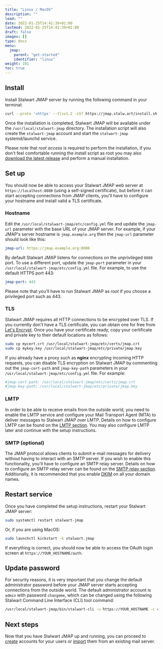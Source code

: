 ```yaml
---
title: "Linux / MacOS"
description: ""
lead: ""
date: 2022-01-25T14:41:39+01:00
lastmod: 2022-01-25T14:41:39+01:00
draft: false
images: []
type: docs
menu:
  jmap:
    parent: "get-started"
    identifier: "linux"
weight: 101
toc: true
---
```


## Install

Install Stalwart JMAP server by running the following command in your terminal:

```bash
curl --proto '=https' --tlsv1.2 -sSf https://jmap.stalw.art/install.sh | sudo sh
```

Once the installation is completed, Stalwart JMAP will be available under the ``/usr/local/stalwart-jmap``
directory. The installation script will also create the ``stalwart-jmap`` account and start the ``stalwart-jmap`` systemd/launchd service.

Please note that _root access_ is required to perform the installation, if you don't feel comfortable running the install script as root
you may also [download the latest release](https://github.com/stalwartlabs/jmap-server/releases) and
perform a manual installation.

## Set up

You should now be able to access your Stalwart JMAP web server at ``https://localhost:8080`` (using a self-signed certificate), but
before it can start accepting connections from JMAP clients, you'll have to configure your hostname and install valid a TLS certificate.

### Hostname

Edit the ``/usr/local/stalwart-jmap/etc/config.yml`` file and update the ``jmap-url`` parameter with the base URL of your JMAP server.
For example, if your JMAP's server hostname is ``jmap.example.org`` then the ``jmap-url`` parameter should look like this:

```yaml
jmap-url: https://jmap.example.org:8080
```

By default Stalwart JMAP listens for connections on the unprivileged ``8080`` port. To use a different port, update the ``jmap-port``
parameter in your ``/usr/local/stalwart-jmap/etc/config.yml`` file. For example, to use the default HTTPS port 443:

```yaml
jmap-port: 443
```

Please note that you'll have to run Stalwart JMAP as _root_ if you choose a privileged port such as 443.

### TLS

Stalwart JMAP requires all HTTP connections to be encrypted over TLS. If you currently don't have a TLS certificate, 
you can obtain one for free from [Let's Encrypt](https://letsencrypt.org/). 
Once you have your certificate ready, copy your certificate and private key to their default locations as follows:

```bash
sudo cp mycert.crt /usr/local/stalwart-jmap/etc/certs/jmap.crt
sudo cp mykey.key /usr/local/stalwart-jmap/etc/private/jmap.key
```

If you already have a proxy such as __nginx__ encrypting incoming HTTP requests, you can disable
TLS encryption on Stalwart JMAP by commenting out the ``jmap-cert-path`` and ``jmap-key-path`` parameters in your
``/usr/local/stalwart-jmap/etc/config.yml`` file. For example:

```yaml
#jmap-cert-path: /usr/local/stalwart-jmap/etc/certs/jmap.crt
#jmap-key-path: /usr/local/stalwart-jmap/etc/private/jmap.key
```

### LMTP

In order to be able to receive emails from the outside world, you need to enable the LMTP service and configure your Mail Transport Agent (MTA)
to deliver messages to Stalwart JMAP over LMTP. Details on how to configure LMTP can be found on the [LMTP section](/jmap/configure/lmtp).
You may also configure LMTP later and continue with the setup instructions.

### SMTP (optional)

The JMAP protocol allows clients to submit e-mail messages for delivery without having to interact with an SMTP server. If you wish to enable
this functionality, you'll have to configure an SMTP relay server. Details on how to configure an SMTP relay server can be found on 
the [SMTP relay section](/jmap/configure/smtp). Additionally, it is recommended that you enable [DKIM](/jmap/manage/domains/#dkim) on all your domain names.

## Restart service

Once you have completed the setup instructions, restart your Stalwart JMAP server:

```bash
sudo systemctl restart stalwart-jmap
```

Or, if you are using MacOS:

```bash
sudo launchctl kickstart -k stalwart.jmap
```

If everything is correct, you should now be able to access the OAuth login screen at ``https://YOUR_HOSTNAME/auth``.

## Update password

For security reasons, it is very important that you change the default administrator password before your JMAP server starts 
accepting connections from the outside world. The default administrator account is ``admin`` with password ``changeme``, which can 
be changed using the following Stalwart Command Line Interface (CLI) tool command:

```bash
/usr/local/stalwart-jmap/bin/stalwart-cli -u https://YOUR_HOSTNAME -c changeme account update admin -p NEW_PASSWORD
```

## Next steps

Now that you have Stalwart JMAP up and running, you can proceed to [create](/jmap/manage/accounts) accounts for
your users or [import](/jmap/migrate/overview) them from an existing mail server.
